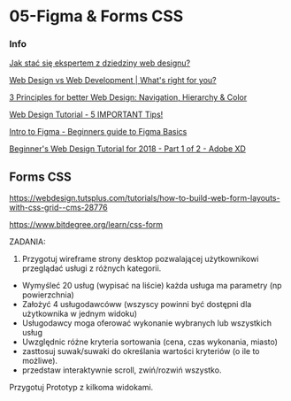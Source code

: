 # 05-Figma & Forms CSS

### Info

[Jak stać się ekspertem z dziedziny web designu?](https://webwavecms.com/blog/jak-zostac-webdesignerem#skad-czerpac-informacje)

[Web Design vs Web Development | What's right for you?](https://www.youtube.com/watch?v=Ujc3yhN9E5Y)

[3 Principles for better Web Design: Navigation, Hierarchy & Color](https://youtu.be/GJN7TemsZtY)

[Web Design Tutorial - 5 IMPORTANT Tips!](https://www.youtube.com/watch?v=z-xkbNLIB5w)

[Intro to Figma - Beginners guide to Figma Basics](https://www.youtube.com/watch?v=jk1T0CdLxwU)

[Beginner's Web Design Tutorial for 2018 - Part 1 of 2 - Adobe XD](https://youtu.be/alswD2tCc_Q)

## Forms CSS

https://webdesign.tutsplus.com/tutorials/how-to-build-web-form-layouts-with-css-grid--cms-28776

https://www.bitdegree.org/learn/css-form

ZADANIA:

1. Przygotuj wireframe strony desktop pozwalającej użytkownikowi przeglądać usługi z różnych kategorii. 

- Wymyśleć 20 usług (wypisać na liście) każda usługa ma parametry (np powierzchnia)
- Założyć 4 usługodawcóww (wszyscy powinni być dostępni dla użytkownika w jednym widoku)
- Usługodawcy moga oferować wykonanie wybranych lub wszystkich usług
- Uwzględnic różne kryteria sortowania (cena, czas wykonania, miasto)
- zasttosuj suwak/suwaki do określania wartości kryteriów (o ile to możliwe).
- przedstaw interaktywnie scroll, zwiń/rozwiń wszystko.

Przygotuj Prototyp z kilkoma widokami.
